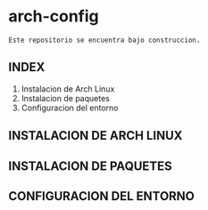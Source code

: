 # arch-config
```Este repositorio se encuentra bajo construccion.```

## INDEX
1. Instalacion de Arch Linux
2. Instalacion de paquetes
3. Configuracion del entorno

## INSTALACION DE ARCH LINUX

## INSTALACION DE PAQUETES

## CONFIGURACION DEL ENTORNO
